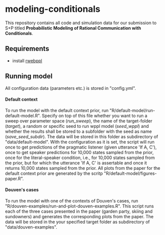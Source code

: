 # modeling-conditionals

This repository contains all code and simulation data for our submission to S+P titled **Probabilistic Modeling of Rational Communication with Conditionals**.

## Requirements
* install [rwebppl](https://github.com/mhtess/rwebppl)

## Running model
All configuration data (parameters etc.) is stored in "config.yml".

#### Default context
To run the model with the default context prior, run "R/default-model/run-default-model.R". Specify on top of this file whether you want to run a sweep over parameter space (*run_sweep*), the name of the target-folder (*target*), a random or specific seed to run wppl model (*seed_wppl*) and whether the results shall be stored to a subfolder with the seed as name (*save_seed_subdir*). The data will be stored in this folder as subdirectory of "data/default-model".
With the configuration as it is set, the script will run once to get predictions of the pragmatic listener (given utterance 'If A, C'), once to get speaker predictions for 10,000 states sampled from the prior, once for the literal-speaker condition, i.e., for 10,000 states sampled from the prior, but for which the utterance 'If A, C' is assertable and once it returns 10,000 states sampled from the prior.
All plots from the paper for the default context prior are generated by the scritp "R/default-model/figures-paper.R".

#### Douven's cases
To run the model with one of the contexts of Douven's cases, run "R/douven-examples/run-and-plot-douven-examples.R".
This script runs each of the three cases presented in the paper (garden party, skiing and sundowners) and generates the corresponding plots from the paper.
The data will be stored in the your specified target folder as subdirectory of "data/douven-examples".
